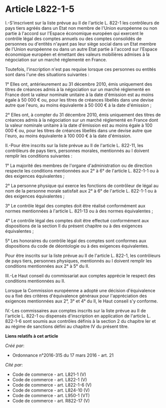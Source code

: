 # Article L822-1-5

I.-S'inscrivent sur la liste prévue au II de l'article L. 822-1 les contrôleurs de pays tiers agréés dans un Etat non membre
de l'Union européenne ou non partie à l'accord sur l'Espace économique européen qui exercent le contrôle légal des comptes
annuels ou des comptes consolidés de personnes ou d'entités n'ayant pas leur siège social dans un Etat membre de l'Union
européenne ou dans un autre Etat partie à l'accord sur l'Espace économique européen et émettant des valeurs mobilières
admises à la négociation sur un marché réglementé en France. 

Toutefois, l'inscription n'est pas requise lorsque ces personnes ou entités sont dans l'une des situations suivantes : 

1° Elles ont, antérieurement au 31 décembre 2010, émis uniquement des titres de créances admis à la négociation sur un marché
réglementé en France dont la valeur nominale unitaire à la date d'émission est au moins égale à 50 000 € ou, pour les titres
de créances libellés dans une devise autre que l'euro, au moins équivalente à 50 000 € à la date d'émission ; 

2° Elles ont, à compter du 31 décembre 2010, émis uniquement des titres de créances admis à la négociation sur un marché
réglementé en France dont la valeur nominale unitaire à la date d'émission est au moins égale à 100 000 € ou, pour les titres
de créances libellés dans une devise autre que l'euro, au moins équivalente à 100 000 € à la date d'émission. 

II.-Pour être inscrits sur la liste prévue au II de l'article L. 822-11, les contrôleurs de pays tiers, personnes morales,
mentionnés au I doivent remplir les conditions suivantes : 

1° La majorité des membres de l'organe d'administration ou de direction respecte les conditions mentionnées aux 2° à 6° de
l'article L. 822-1-1 ou à des exigences équivalentes ; 

2° La personne physique qui exerce les fonctions de contrôleur de légal au nom de la personne morale satisfait aux 2° à 6° de
l'article L. 822-1-1 ou à des exigences équivalentes ; 

3° Le contrôle légal des comptes doit être réalisé conformément aux normes mentionnées à l'article L. 821-13 ou à des normes
équivalentes ; 

4° Le contrôle légal des comptes doit être effectué conformément aux dispositions de la section II du présent chapitre ou à
des exigences équivalentes ; 

5° Les honoraires du contrôle légal des comptes sont conformes aux dispositions du code de déontologie ou à des exigences
équivalentes. 

Pour être inscrits sur la liste prévue au II de l'article L. 822-1, les contrôleurs de pays tiers, personnes physiques,
mentionnés au I doivent remplir les conditions mentionnées aux 2° à 5° du II. 

III.-Le Haut conseil du commissariat aux comptes apprécie le respect des conditions mentionnées au II. 

Lorsque la Commission européenne a adopté une décision d'équivalence ou a fixé des critères d'équivalence généraux pour
l'appréciation des exigences mentionnées aux 2°, 3° et 4° du II, le Haut conseil s'y conforme. 

IV.-Les commissaires aux comptes inscrits sur la liste prévue au II de l'article L. 822-1 ou dispensés d'inscription en
application de l'article L. 822-1-6 sont soumis aux contrôles définis à la section 2 du chapitre Ier et au régime de
sanctions défini au chapitre IV du présent titre.

**Liens relatifs à cet article**

_Créé par_:

  - Ordonnance n°2016-315 du 17 mars 2016 - art. 21

_Cité par_:

  - Code de commerce - art. L821-1 (V)
  - Code de commerce - art. L822-1 (V)
  - Code de commerce - art. L822-1-6 (V)
  - Code de commerce - art. L824-10 (V)
  - Code de commerce - art. L950-1 (VT)
  - Code de commerce - art. R822-17 (V)
